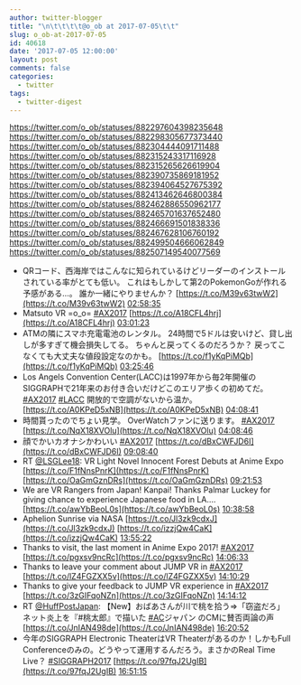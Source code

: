 ```yaml
---
author: twitter-blogger
title: "\n\t\t\t\t@o_ob at 2017-07-05\t\t"
slug: o_ob-at-2017-07-05
id: 40618
date: '2017-07-05 12:00:00'
layout: post
comments: false
categories:
  - twitter
tags:
  - twitter-digest
---
```


https://twitter.com/o_ob/statuses/882297604398235648 https://twitter.com/o_ob/statuses/882298305677373440 https://twitter.com/o_ob/statuses/882304444091711488 https://twitter.com/o_ob/statuses/882315243317116928 https://twitter.com/o_ob/statuses/882315265626619904 https://twitter.com/o_ob/statuses/882390735869181952 https://twitter.com/o_ob/statuses/882394064527675392 https://twitter.com/o_ob/statuses/882413462646800384 https://twitter.com/o_ob/statuses/882462886550962177 https://twitter.com/o_ob/statuses/882465701637652480 https://twitter.com/o_ob/statuses/882466691501838336 https://twitter.com/o_ob/statuses/882467628106760192 https://twitter.com/o_ob/statuses/882499504666062849 https://twitter.com/o_ob/statuses/882507149540077569  

*   QRコード、西海岸ではこんなに知られているけどリーダーのインストールされている率がとても低い。 これはもしかして第2のPokemonGoが作れる予感がある...。 誰か一緒にやりませんか？ [https://t.co/M39v63twW2](https://t.co/M39v63twW2) [02:58:35](https://twitter.com/o_ob/statuses/882297604398235648)
*   Matsuto VR =o_o= [#AX2017](https://twitter.com/search?q=%23AX2017&src=hash) [https://t.co/A18CFL4hrj](https://t.co/A18CFL4hrj) [03:01:23](https://twitter.com/o_ob/statuses/882298305677373440)
*   ATMの隣にスマホ充電電池のレンタル。 24時間で5ドルは安いけど、貸し出しが多すぎて機会損失してる。 ちゃんと戻ってくるのだろうか？ 戻ってこなくても大丈夫な値段設定なのかも。 [https://t.co/f1yKqPiMQb](https://t.co/f1yKqPiMQb) [03:25:46](https://twitter.com/o_ob/statuses/882304444091711488)
*   Los Angels Convention Center(LACC)は1997年から毎2年開催のSIGGRAPHで21年来のお付き合いだけどこのエリア歩くの初めてだ。 [#AX2017](https://twitter.com/search?q=%23AX2017&src=hash) [#LACC](https://twitter.com/search?q=%23LACC&src=hash) 開放的で空調がないから温か。 [https://t.co/A0KPeD5xNB](https://t.co/A0KPeD5xNB) [04:08:41](https://twitter.com/o_ob/statuses/882315243317116928)
*   時間貰ったのでちょい見学。 OverWatchファンに送ります。 [#AX2017](https://twitter.com/search?q=%23AX2017&src=hash) [https://t.co/NqX18XVOlu](https://t.co/NqX18XVOlu) [04:08:46](https://twitter.com/o_ob/statuses/882315265626619904)
*   顔でかいカオナシかわいい [#AX2017](https://twitter.com/search?q=%23AX2017&src=hash) [https://t.co/dBxCWFJD6I](https://t.co/dBxCWFJD6I) [09:08:40](https://twitter.com/o_ob/statuses/882390735869181952)
*   RT [@LSGLee18](https://twitter.com/LSGLee18): VR Light Novel Innocent Forest Debuts at Anime Expo [https://t.co/F1fNnsPnrK](https://t.co/F1fNnsPnrK) [https://t.co/OaGmGznDRs](https://t.co/OaGmGznDRs) [09:21:53](https://twitter.com/o_ob/statuses/882394064527675392)
*   We are VR Rangers from Japan! Kanpai! Thanks Palmar Luckey for giving chance to experience Japanese food in LA.… [https://t.co/awYbBeoL0s](https://t.co/awYbBeoL0s) [10:38:58](https://twitter.com/o_ob/statuses/882413462646800384)
*   Aphelion Sunrise via NASA [https://t.co/Jl3zk9cdxJ](https://t.co/Jl3zk9cdxJ) [https://t.co/izzjQw4CaK](https://t.co/izzjQw4CaK) [13:55:22](https://twitter.com/o_ob/statuses/882462886550962177)
*   Thanks to visit, the last moment in Anime Expo 2017! [#AX2017](https://twitter.com/search?q=%23AX2017&src=hash) [https://t.co/pgxsv9ncRc](https://t.co/pgxsv9ncRc) [14:06:33](https://twitter.com/o_ob/statuses/882465701637652480)
*   Thanks to leave your comment about JUMP VR in [#AX2017](https://twitter.com/search?q=%23AX2017&src=hash) [https://t.co/lZ4FGZXX5v](https://t.co/lZ4FGZXX5v) [14:10:29](https://twitter.com/o_ob/statuses/882466691501838336)
*   Thanks to give your feedback to JUMP VR experience in [#AX2017](https://twitter.com/search?q=%23AX2017&src=hash) [https://t.co/3zGIFqoNZn](https://t.co/3zGIFqoNZn) [14:14:12](https://twitter.com/o_ob/statuses/882467628106760192)
*   RT [@HuffPostJapan](https://twitter.com/HuffPostJapan): 【New】おばあさんが川で桃を拾う⇒「窃盗だろ」 ネット炎上を『#桃太郎』で描いた [#AC](https://twitter.com/search?q=%23AC&src=hash)ジャパン のCMに賛否両論の声 [https://t.co/JnIAN498de](https://t.co/JnIAN498de) [16:20:52](https://twitter.com/o_ob/statuses/882499504666062849)
*   今年のSIGGRAPH Electronic TheaterはVR Theaterがあるのか！しかもFull Conferenceのみの。どうやって運用するんだろう。まさかのReal Time Live？ [#SIGGRAPH2017](https://twitter.com/search?q=%23SIGGRAPH2017&src=hash) [https://t.co/97fqJ2UgIB](https://t.co/97fqJ2UgIB) [16:51:15](https://twitter.com/o_ob/statuses/882507149540077569)